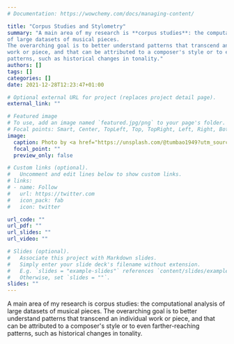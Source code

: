 ```yaml
---
# Documentation: https://wowchemy.com/docs/managing-content/

title: "Corpus Studies and Stylometry"
summary: "A main area of my research is **corpus studies**: the computational analysis 
of large datasets of musical pieces. 
The overarching goal is to better understand patterns that transcend an individual 
work or piece, and that can be attributed to a composer's style or to even farther-reaching 
patterns, such as historical changes in tonality."
authors: []
tags: []
categories: []
date: 2021-12-28T12:23:47+01:00

# Optional external URL for project (replaces project detail page).
external_link: ""

# Featured image
# To use, add an image named `featured.jpg/png` to your page's folder.
# Focal points: Smart, Center, TopLeft, Top, TopRight, Left, Right, BottomLeft, Bottom, BottomRight.
image:
  caption: Photo by <a href="https://unsplash.com/@tumbao1949?utm_source=unsplash&utm_medium=referral&utm_content=creditCopyText">James Wainscoat</a> on <a href="https://unsplash.com/s/photos/swarm?utm_source=unsplash&utm_medium=referral&utm_content=creditCopyText">Unsplash</a>
  focal_point: ""
  preview_only: false

# Custom links (optional).
#   Uncomment and edit lines below to show custom links.
# links:
# - name: Follow
#   url: https://twitter.com
#   icon_pack: fab
#   icon: twitter

url_code: ""
url_pdf: ""
url_slides: ""
url_video: ""

# Slides (optional).
#   Associate this project with Markdown slides.
#   Simply enter your slide deck's filename without extension.
#   E.g. `slides = "example-slides"` references `content/slides/example-slides.md`.
#   Otherwise, set `slides = ""`.
slides: ""
---
```


A main area of my research is corpus studies: the computational analysis 
of large datasets of musical pieces. 
The overarching goal is to better understand patterns that transcend an individual 
work or piece, and that can be attributed to a composer's style or to even farther-reaching 
patterns, such as historical changes in tonality.

